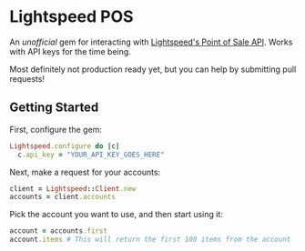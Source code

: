 # Lightspeed POS

An _unofficial_ gem for interacting with [Lightspeed's Point of Sale API](http://www.lightspeedpos.com/retail/help/developers/api/basics/). Works with API keys for the time being.

Most definitely not production ready yet, but you can help by submitting pull requests!

## Getting Started

First, configure the gem:

```ruby
Lightspeed.configure do |c|
  c.api_key = "YOUR_API_KEY_GOES_HERE"
```

Next, make a request for your accounts:

```ruby
client = Lightspeed::Client.new
accounts = client.accounts
```

Pick the account you want to use, and then start using it:

```ruby
account = accounts.first
account.items # This will return the first 100 items from the account
```



